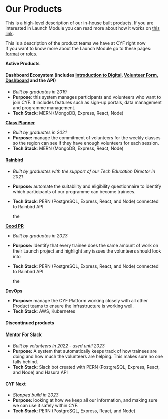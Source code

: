 # Our Products

This is a high-level description of our in-house built products. If you are interested in Launch Module you can read more about how it works on [this link](https://launch.codeyourfuture.io/).

This is a description of the product teams we have at CYF right now\
If you want to know more about the Launch Module go to these pages: [format](https://launch.codeyourfuture.io/) or [roles](https://docs.codeyourfuture.io/volunteers/teams-1/cyf-products-final-projects/roles).



**Active Products**

#### Dashboard Ecosystem (includes [Introduction to Digital](https://application-process.codeyourfuture.io/), [Volunteer Form](https://forms.codeyourfuture.io/), [Dashboard](https://dashboard.codeyourfuture.io/) and the API)

* _Built by graduates in 2019_
* **Purpose**: this system manages participants and volunteers who want to join CYF. It includes features such as sign-up portals, data management and programme management.
* **Tech Stack**: MERN (MongoDB, Express, React, Node)

[**Class Planner**](https://classplanner.codeyourfuture.io/)

* _Built by graduates in 2021_
* **Purpose:** manage the commitment of volunteers for the weekly classes so the region can see if they have enough volunteers for each session.
* **Tech Stack**: MERN (MongoDB, Express, React, Node)

#### [Rainbird](https://rainbird.codeyourfuture.io/)

* _Built by graduates with the support of our Tech Education Director in 2021_
* **Purpose:** automate the suitability and eligibility questionnaire to identify which participants of our programme can become trainees.
*   **Tech Stack**: PERN (PostgreSQL, Express, React, and Node) connected to Rainbird API

    the&#x20;

[**Good PR**](https://goodpr.codeyourfuture.io/)

* _Built by graduates in 2023_
* **Purpose:** Identify that every trainee does the same amount of work on their Launch project and highlight any issues the volunteers should look into
*   **Tech Stack**: PERN (PostgreSQL, Express, React, and Node) connected to Rainbird API

    the&#x20;

**DevOps**

* **Purpose:** manage the CYF Platform working closely with all other Product teams to ensure the infrastructure is working well.
* **Tech Stack**: AWS, Kubernetes

#### Discontinued products

#### Mentor For Slack

* _Built by volunteers in 2022 - used until 2023_
* **Purpose:** A system that automatically keeps track of how trainees are doing and how much the volunteers are helping. This makes sure no one falls behind.
* **Tech Stack**: Slack bot created with PERN (PostgreSQL, Express, React, and Node) and Hasura API

#### CYF Next

* _Stopped build in 2023_
* **Purpose: l**ooking at how we keep all our information, and making sure we can use it safely within CYF.
* **Tech Stack**: PERN (PostgreSQL, Express, React, and Node)&#x20;
